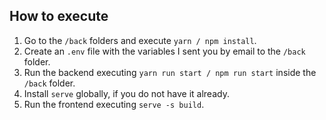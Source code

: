 ## How to execute

1. Go to the `/back` folders and execute `yarn / npm install`.
2. Create an `.env` file with the variables I sent you by email to the `/back` folder.
3. Run the backend executing `yarn run start / npm run start` inside the `/back` folder.
4. Install `serve` globally, if you do not have it already.
5. Run the frontend executing `serve -s build`.
